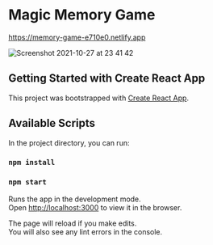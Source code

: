 # Magic Memory Game

https://memory-game-e710e0.netlify.app

![Screenshot 2021-10-27 at 23 41 42](https://user-images.githubusercontent.com/68222437/139143862-bf5245fd-13de-48f6-9e33-e62c7601f555.png)

## Getting Started with Create React App

This project was bootstrapped with [Create React App](https://github.com/facebook/create-react-app).

## Available Scripts

In the project directory, you can run:

### `npm install`
### `npm start`

Runs the app in the development mode.\
Open [http://localhost:3000](http://localhost:3000) to view it in the browser.

The page will reload if you make edits.\
You will also see any lint errors in the console.
